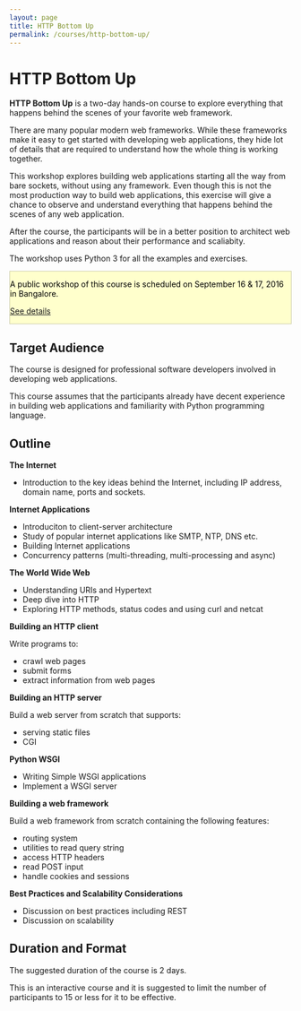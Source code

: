```yaml
---
layout: page
title: HTTP Bottom Up
permalink: /courses/http-bottom-up/
---
```


# HTTP Bottom Up

<strong>HTTP Bottom Up</strong> is a two-day hands-on course to explore everything that happens behind the scenes of your favorite web framework.

There are many popular modern web frameworks. While these frameworks make it easy
to get started with developing web applications, they hide lot of details that
are required to understand how the whole thing is working together.

This workshop explores building web applications starting all the way from bare sockets, without using any framework. Even though this is not the most production way to build web applications, this exercise will give a chance to observe and understand everything that
happens behind the scenes of any web application.

After the course, the participants will be in a better position to architect web applications and reason about their performance and scaliabity.</p>

The workshop uses Python 3 for all the examples and exercises.

<div class="alert alert-info" style="background: #ffc; color: black; border: 1px solid #cca;">
<p>A public workshop of this course is scheduled on September 16 & 17, 2016 in Bangalore.</p>

<p><a class="btn btn-primary" href="/workshops/2016/http-bottom-up/">See details</a></p>
</div>

## Target Audience

The course is designed for professional software developers involved in developing web applications.

This course assumes that the participants already have decent experience in building web applications and familiarity with Python programming language.

## Outline

**The Internet**

- Introduction to the key ideas behind the Internet, including IP address,
  domain name, ports and sockets.

**Internet Applications**

- Introduciton to client-server architecture
- Study of popular internet applications like SMTP, NTP, DNS etc. 
- Building Internet applications
- Concurrency patterns (multi-threading, multi-processing and async)

**The World Wide Web**

- Understanding URIs and Hypertext
- Deep dive into HTTP
- Exploring HTTP methods, status codes and using curl and netcat

**Building an HTTP client**

Write programs to:

* crawl web pages 
* submit forms
* extract information from web pages

**Building an HTTP server**

Build a web server from scratch that supports:

- serving static files
- CGI

**Python WSGI**

- Writing Simple WSGI applications
- Implement a WSGI server

**Building a web framework**

Build a web framework from scratch containing the following features:

- routing system
- utilities to read query string
- access HTTP headers
- read POST input
- handle cookies and sessions

**Best Practices and Scalability Considerations**

- Discussion on best practices including REST
- Discussion on scalability

## Duration and Format

The suggested duration of the course is 2 days. 

This is an interactive course and it is suggested to limit the number of
participants to 15 or less for it to be effective.
